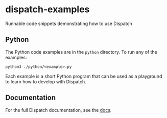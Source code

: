 # dispatch-examples
Runnable code snippets demonstrating how to use Dispatch

## Python

The Python code examples are in the `python` directory. To run any of the examples:

```
python3 ./python/<example>.py
```

Each example is a short Python program that can be used as a playground to learn
how to develop with Dispatch.

## Documentation

For the full Dispatch documentation, see the [docs](https://docs.dispatch.run).
